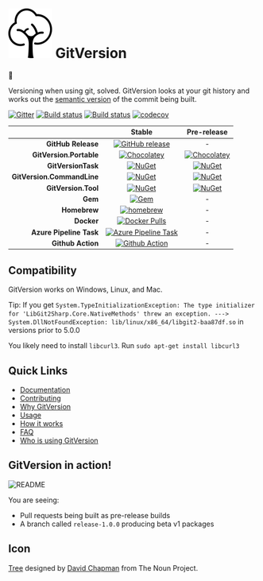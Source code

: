 <h1>
    <img src="docs/input/docs/img/package_icon.svg" alt="Tree" height="100">
    GitVersion
</h1>

👋

Versioning when using git, solved. GitVersion looks at your git history and
works out the [semantic version][semver] of the commit being built.

[![Gitter][gitter-badge]][gitter]
[![Build status][appveyor-badge]][appveyor]
[![Build status][azure-pipeline-badge]][azure-pipeline]
[![codecov][codecov-badge]][codecov]
<!-- [![Build status][github-actions-badge]][github-actions] -->

|                                       |                Stable                                              |                                Pre-release                                 |
| ------------------------------------: | :----------------------------------------------------------------: | :------------------------------------------------------------------------: |
|                    **GitHub Release** |                [![GitHub release][gh-rel-badge]][gh-rel]           |                                     -                                      |
|               **GitVersion.Portable** |                     [![Chocolatey][choco-badge]][choco]            |                     [![Chocolatey][choco-pre-badge]][choco]                |
|                    **GitVersionTask** |                            [![NuGet][gvt-badge]][gvt]              |                            [![NuGet][gvt-pre-badge]][gvt]                  |
|            **GitVersion.CommandLine** |                           [![NuGet][gvcl-badge]][gvcl]             |                           [![NuGet][gvcl-pre-badge]][gvcl]                 |
|                   **GitVersion.Tool** |                           [![NuGet][gvgt-badge]][gvgt]             |                           [![NuGet][gvgt-pre-badge]][gvgt]                 |
|                               **Gem** |                              [![Gem][gem-badge]][gem]              |                                     -                                      |
|                          **Homebrew** |                        [![homebrew][brew-badge]][brew]             |                                     -                                      |
|                            **Docker** |               [![Docker Pulls][dockerhub-badge]][dockerhub]        |                                     -                                      |
|               **Azure Pipeline Task** | [![Azure Pipeline Task][az-pipeline-task-badge]][az-pipeline-task] |                                     -                                      |
|                     **Github Action** |             [![Github Action][gh-actions-badge]][gh-actions]       |                                     -                                      |

## Compatibility

GitVersion works on Windows, Linux, and Mac.

Tip: If you get `System.TypeInitializationException: The type initializer for
'LibGit2Sharp.Core.NativeMethods' threw an exception. --->
System.DllNotFoundException: lib/linux/x86_64/libgit2-baa87df.so` in versions prior to 5.0.0

You likely need to install `libcurl3`. Run `sudo apt-get install libcurl3`

## Quick Links

- [Documentation][docs]
- [Contributing][contribute]
- [Why GitVersion][why]
- [Usage][usage]
- [How it works][how]
- [FAQ][faq]
- [Who is using GitVersion][who]

## GitVersion in action!

![README][gv-in-action]

You are seeing:

- Pull requests being built as pre-release builds
- A branch called `release-1.0.0` producing beta v1 packages

## Icon

<a href="https://thenounproject.com/term/tree/13389/" target="_blank">Tree</a>
designed by <a href="http://thenounproject.com/david.chapman" target="_blank">David Chapman</a>
from The Noun Project.

[semver]:                          http://semver.org
[gitter]:                          https://gitter.im/GitTools/GitVersion?utm_source=badge&utm_medium=badge&utm_campaign=pr-badge&utm_content=badge
[gitter-badge]:                    https://badges.gitter.im/Join+Chat.svg
[appveyor]:                        https://ci.appveyor.com/project/GitTools/gitversion/branch/master
[appveyor-badge]:                  https://ci.appveyor.com/api/projects/status/sxje0wht0cscmn7w/branch/master?svg=true
[azure-pipeline]:                  https://dev.azure.com/GitTools/GitVersion/_build/latest?definitionId=1
[azure-pipeline-badge]:            https://dev.azure.com/GitTools/GitVersion/_apis/build/status/GitTools.GitVersion
[github-actions]:                  https://github.com/GitTools/GitVersion/actions
[github-actions-badge]:            https://github.com/GitTools/GitVersion/workflows/CI/badge.svg
[travis]:                          https://travis-ci.org/GitTools/GitVersion
[travis-badge]:                    https://travis-ci.org/GitTools/GitVersion.svg?branch=master
[codecov]:                         https://codecov.io/gh/GitTools/GitVersion
[codecov-badge]:                   https://codecov.io/gh/GitTools/GitVersion/branch/master/graph/badge.svg
[docs]:                            https://gitversion.net/docs/
[gh-rel]:                          https://github.com/GitTools/GitVersion/releases/latest
[gh-rel-badge]:                    https://img.shields.io/github/release/gittools/gitversion.svg?logo=github
[choco]:                           https://chocolatey.org/packages/GitVersion.Portable
[choco-badge]:                     https://img.shields.io/chocolatey/v/gitversion.portable.svg?logo=nuget
[choco-pre-badge]:                 https://img.shields.io/chocolatey/vpre/gitversion.portable.svg?logo=nuget
[gvt]:                             https://www.nuget.org/packages/GitVersionTask
[gvt-badge]:                       https://img.shields.io/nuget/v/GitVersionTask.svg?logo=nuget
[gvt-pre-badge]:                   https://img.shields.io/nuget/vpre/GitVersionTask.svg?logo=nuget
[gvcl]:                            https://www.nuget.org/packages/GitVersion.CommandLine
[gvcl-badge]:                      https://img.shields.io/nuget/v/GitVersion.CommandLine.svg?logo=nuget
[gvcl-pre-badge]:                  https://img.shields.io/nuget/vpre/GitVersion.CommandLine.svg?logo=nuget
[gvgt]:                            https://www.nuget.org/packages/GitVersion.Tool
[gvgt-badge]:                      https://img.shields.io/nuget/v/GitVersion.Tool.svg?logo=nuget
[gvgt-pre-badge]:                  https://img.shields.io/nuget/vpre/GitVersion.Tool.svg?logo=nuget
[gem-badge]:                       https://img.shields.io/gem/v/gitversion.svg?logo=ruby
[gem]:                             https://rubygems.org/gems/gitversion
[brew]:                            http://brew.sh/
[brew-badge]:                      https://img.shields.io/homebrew/v/gitversion.svg?logo=homebrew
[dockerhub]:                       https://hub.docker.com/r/gittools/gitversion/
[dockerhub-badge]:                 https://img.shields.io/docker/pulls/gittools/gitversion.svg?logo=docker
[az-pipeline-task]:                https://marketplace.visualstudio.com/items?itemName=gittools.gittools
[az-pipeline-task-badge]:          https://img.shields.io/badge/marketplace-gittools.gittools-blue?logo=visual-studio
[gh-actions]:                      https://github.com/marketplace/actions/use-actions
[gh-actions-badge]:                https://img.shields.io/badge/marketplace-use--actions-blue?logo=github
[contribute]:                      https://github.com/GitTools/GitVersion/blob/master/CONTRIBUTING.md
[why]:                             https://gitversion.net/docs/why
[usage]:                           https://gitversion.net/docs/usage/usage
[how]:                             https://gitversion.net/docs/more-info/how-it-works
[faq]:                             https://gitversion.net/docs/faq
[who]:                             https://gitversion.net/docs/who
[gv-in-action]:                    https://raw.github.com/GitTools/GitVersion/master/docs/input/docs/img/README.png
